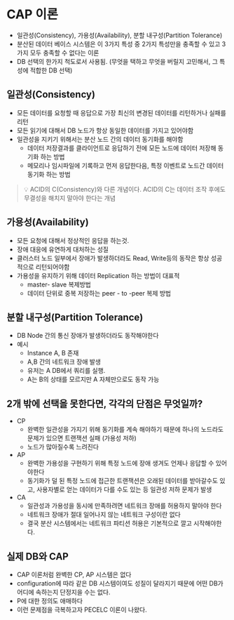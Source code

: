 # CAP 이론

- 일관성(Consistency), 가용성(Availability), 분할 내구성(Partition Tolerance)
- 분산된 데이터 베이스 시스템은 이 3가지 특성 중 2가지 특성만을 충족할 수 있고 3가지 모두 충족할 수 없다는 이론
- DB 선택의 한가지 척도로서 사용됨. (무엇을 택하고 무엇을 버릴지 고민해서, 그 특성에 적합한 DB 선택)


## 일관성(Consistency)

- 모든 데이터를 요청할 때 응답으로 가장 최신의 변경된 데이터를 리턴하거나 실패를 리턴
- 모든 읽기에 대해서 DB 노드가 항상 동일한 데이터를 가지고 있어야함
- 일관성을 지키기 위해서는 분산 노드 간의 데이터 동기화를 해야함
    - 데이터 저장결과를 클라이언트로 응답하기 전에 모든 노드에 데이터 저장해 동기화 하는 방법
    - 메모리나 임시파일에 기록하고 먼저 응답한다음, 특정 이벤트로 노드간 데이터 동기화 하는 방법


> 💡 ACID의 C(Consistency)와 다른 개념이다. ACID의 C는 데이터 조작 후에도 무결성을 해치지 말아야 한다는 개념



## 가용성(Availability)

- 모든 요청에 대해서 정상적인 응답을 하는것.
- 장애 대응에 유연하게 대처하는 성질
- 클러스터 노드 일부에서 장애가 발생하더라도 Read, Write등의 동작은 항상 성공적으로 리턴되어야함
- 가용성을 유지하기 위해 데이터 Replication 하는 방법이 대표적
    - master- slave 복제방법
    - 데이터 단위로 중복 저장하는 peer - to -peer 복제 방법

## 분할 내구성(Partition Tolerance)

- DB Node 간의 통신 장애가 발생하더라도 동작해야한다
- 예시
    - Instance A, B 존재
    - A,B 간의 네트워크 장애 발생
    - 유저는 A DB에서 쿼리를 실행.
    - A는 B의 상태를 모르지만 A 자체만으로도 동작 가능

## 2개 밖에 선택을 못한다면, 각각의 단점은 무엇일까?

- CP
    - 완벽한 일관성을 가지기 위해 동기화를 계속 해야하기 때문에 하나의 노드라도 문제가 있으면 트랜잭션 실패 (가용성 저하)
    - 노드가 많아질수록 느려진다
- AP
    - 완벽한 가용성을 구현하기 위해 특정 노드에 장애 생겨도 언제나 응답할 수 있어야한다
    - 동기화가 덜 된 특정 노드에 접근한 트랜잭션은 오래된 데이터를 받아갈수도 있고, 사용자별로 얻는 데이터가 다를 수도 있는 등 일관성 저하 문제가 발생
- CA
    - 일관성과 가용성을 동시에 만족하려면 네트워크 장애를 허용하지 말아야 한다
    - 네트워크 장애가 절대 일어나지 않는 네트워크 구성이란 없다
    - 결국 분산 시스템에서는 네트워크 파티션 허용은 기본적으로 깔고 시작해야한다.

## 실제 DB와 CAP

- CAP 이론처럼 완벽한 CP, AP 시스템은 없다
- configuration에 따라 같은 DB 시스템이여도 성질이 달라지기 때문에 어떤 DB가 어디에 속하는지 단정지을 수는 없다.
- P에 대한 정의도 애매하다
- 이런 문제점을 극복하고자 PECELC 이론이 나왔다.